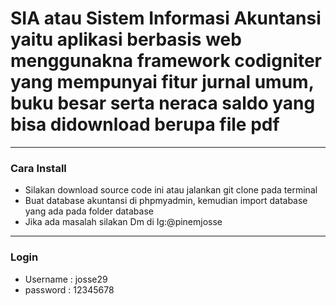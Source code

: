 <h1>SIA atau Sistem Informasi Akuntansi yaitu aplikasi berbasis web menggunakna framework codigniter yang mempunyai fitur jurnal umum, buku besar serta neraca saldo yang bisa didownload berupa file pdf </h1>
<hr>
<h3>Cara Install</h3>
<ul>
<li>Silakan download source code ini atau jalankan git clone pada terminal</li>
<li>Buat database akuntansi di phpmyadmin, kemudian import database yang ada pada folder database</li>
<li>Jika ada masalah silakan Dm di Ig:@pinemjosse </li>
</ul>
<hr>
<h3>Login</h3>
<ul>
<li>Username : josse29</li>
<li>password : 12345678</li>
</u>
